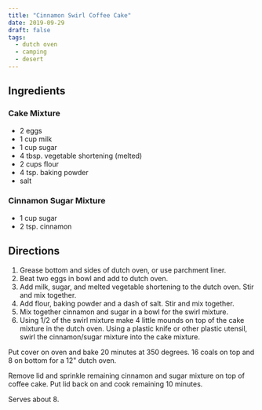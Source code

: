 ```yaml
---
title: "Cinnamon Swirl Coffee Cake"
date: 2019-09-29
draft: false
tags:
  - dutch oven
  - camping
  - desert
---
```


## Ingredients

### Cake Mixture

- 2 eggs
- 1 cup milk
- 1 cup sugar
- 4 tbsp. vegetable shortening (melted)
- 2 cups flour
- 4 tsp. baking powder
- salt

### Cinnamon Sugar Mixture

- 1 cup sugar
- 2 tsp. cinnamon

## Directions

1. Grease bottom and sides of dutch oven, or use parchment liner.
2. Beat two eggs in bowl and add to dutch oven.
3. Add milk, sugar, and melted vegetable shortening to the dutch oven. Stir and mix together.
4. Add flour, baking powder and a dash of salt. Stir and mix together.
5. Mix together cinnamon and sugar in a bowl for the swirl mixture.
6. Using 1/2 of the swirl mixture make 4 little mounds on top of the cake mixture in the dutch oven. Using a plastic knife or other plastic utensil, swirl the cinnamon/sugar mixture into the cake mixture.

Put cover on oven and bake 20 minutes at 350 degrees. 16 coals on top and 8 on bottom for a 12" dutch oven.

Remove lid and sprinkle remaining cinnamon and sugar mixture on top of coffee cake. Put lid back on and cook remaining 10 minutes.

Serves about 8.
